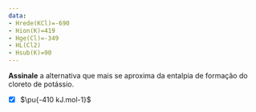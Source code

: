 ```yaml
---
data:
- Hrede(KCl)=-690
- Hion(K)=419
- Hge(Cl)=-349
- HL(Cl2)
- Hsub(K)=90
---
```


**Assinale** a alternativa que mais se aproxima da entalpia de formação do cloreto de potássio.

- [x] $\pu{-410 kJ.mol-1}$
